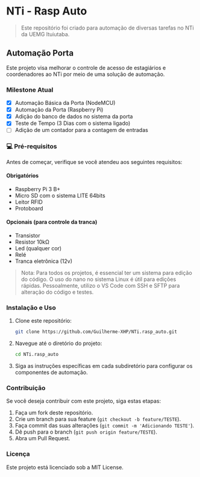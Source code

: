 # NTi - Rasp Auto

> Este repositório foi criado para automação de diversas tarefas no NTi da UEMG Ituiutaba.

## Automação Porta 

Este projeto visa melhorar o controle de acesso de estagiários e coordenadores ao NTi por meio de uma solução de automação.

### Milestone Atual

- [x] Automação Básica da Porta (NodeMCU)
- [x] Automação da Porta (Raspberry Pi)
- [x] Adição do banco de dados no sistema da porta
- [x] Teste de Tempo (3 Dias com o sistema ligado)
- [ ] Adição de um contador para a contagem de entradas 

### 💻 Pré-requisitos

Antes de começar, verifique se você atendeu aos seguintes requisitos:

#### Obrigatórios
* Raspberry Pi 3 B+
* Micro SD com o sistema LITE 64bits
* Leitor RFID
* Protoboard

#### Opcionais (para controle da tranca)
* Transistor
* Resistor 10kΩ
* Led (qualquer cor)
* Relé
* Tranca eletrônica (12v)

> Nota: Para todos os projetos, é essencial ter um sistema para edição do código. O uso do nano no sistema Linux é útil para edições rápidas. Pessoalmente, utilizo o VS Code com SSH e SFTP para alteração do código e testes.

### Instalação e Uso

1. Clone este repositório:
    ```bash
    git clone https://github.com/Guilherme-XHP/NTi.rasp_auto.git
    ```
2. Navegue até o diretório do projeto:
    ```bash
    cd NTi.rasp_auto
    ```
3. Siga as instruções específicas em cada subdiretório para configurar os componentes de automação.

### Contribuição

Se você deseja contribuir com este projeto, siga estas etapas:

1. Faça um fork deste repositório.
2. Crie um branch para sua feature (`git checkout -b feature/TESTE`).
3. Faça commit das suas alterações (`git commit -m 'Adicionando TESTE'`).
4. Dê push para o branch (`git push origin feature/TESTE`).
5. Abra um Pull Request.

### Licença

Este projeto está licenciado sob a MIT License.
